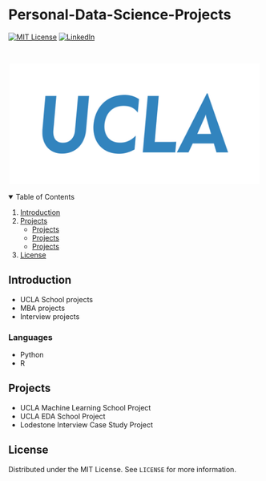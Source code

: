 # Personal-Data-Science-Projects

[![MIT License][license-shield]][license-url]
[![LinkedIn][linkedin-shield]][linkedin-url]

<br />
<p align="center">
  <a href="https://github.com/xtronaltic/UCLA-Projects/blob/main/README.md">
    <img src="Resources/UCLA%20Logo.jpg" width="500" height="240">
  </a>
</p>

<details open="open">
  <summary>Table of Contents</summary>
  <ol>
    <li>
      <a href="#Introduction">Introduction</a>
    </li>
    <li>
      <a href="#Projects">Projects</a>
      <ul>
        <li><a href="#UCLA Machine Learning School Project">Projects</a></li>
        <li><a href="#UCLA EDA School Project">Projects</a></li>
        <li><a href="#Lodestone Interview Case Study Project">Projects</a></li>
      </ul>
    </li>
    <li><a href="#license">License</a></li>
  </ol>
</details>

## Introduction

* UCLA School projects
* MBA projects
* Interview projects

### Languages

* Python
* R

## Projects

* UCLA Machine Learning School Project
* UCLA EDA School Project
* Lodestone Interview Case Study Project

## License

Distributed under the MIT License. See `LICENSE` for more information.

[license-shield]: https://img.shields.io/github/license/othneildrew/Best-README-Template.svg?style=for-the-badge
[license-url]: https://raw.githubusercontent.com/xtronaltic/UCLA-Projects/main/LICENSE
[linkedin-shield]: https://img.shields.io/badge/-LinkedIn-black.svg?style=for-the-badge&logo=linkedin&colorB=555
[linkedin-url]: https://www.linkedin.com/in/gaitianpeng
